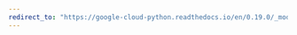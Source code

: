```yaml
---
redirect_to: "https://google-cloud-python.readthedocs.io/en/0.19.0/_modules/google/cloud/bigquery/job.html"
---
```

